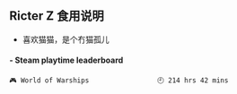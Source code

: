 ## Ricter Z 食用说明
- 喜欢猫猫，是个冇猫孤儿

<!-- steam-box start -->
#### - Steam playtime leaderboard
```text
🎮 World of Warships                 🕘 214 hrs 42 mins
```
<!-- Powered by https://github.com/YouEclipse/steam-box . -->
<!-- steam-box end -->
